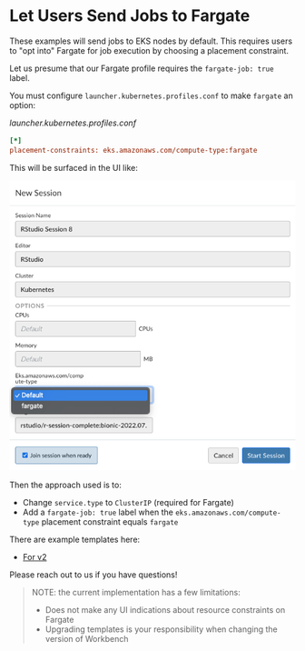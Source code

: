 # Let Users Send Jobs to Fargate

These examples will send jobs to EKS nodes by default. This requires users to "opt into" Fargate for job execution by
choosing a placement constraint.

Let us presume that our Fargate profile requires the `fargate-job: true` label.

You must configure `launcher.kubernetes.profiles.conf` to make `fargate` an option:

_launcher.kubernetes.profiles.conf_
```ini
[*]
placement-constraints: eks.amazonaws.com/compute-type:fargate
```

This will be surfaced in the UI like:

![Image of Workbench interface with option to select "fargate"](./fargate-ui.png)

Then the approach used is to:

- Change `service.type` to `ClusterIP` (required for Fargate)
- Add a `fargate-job: true` label when the `eks.amazonaws.com/compute-type` placement constraint equals `fargate`

There are example templates here:

- [For v2](./2)

Please reach out to us if you have questions!

> NOTE: the current implementation has a few limitations:
> - Does not make any UI indications about resource constraints on Fargate
> - Upgrading templates is your responsibility when changing the version of Workbench
